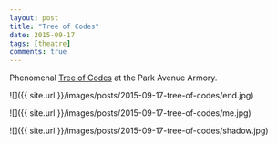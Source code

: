 ```yaml
---
layout: post
title: "Tree of Codes"
date: 2015-09-17
tags: [theatre]
comments: true
---
```

Phenomenal [Tree of Codes](http://www.armoryonpark.org/programs_events/detail/tree_of_codes) at the Park Avenue Armory.

![]({{ site.url }}/images/posts/2015-09-17-tree-of-codes/end.jpg)

![]({{ site.url }}/images/posts/2015-09-17-tree-of-codes/me.jpg)

![]({{ site.url }}/images/posts/2015-09-17-tree-of-codes/shadow.jpg)

